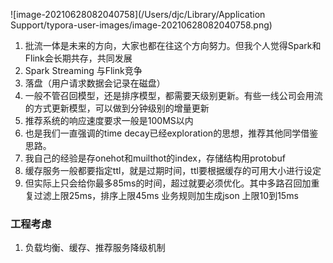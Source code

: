 ![image-20210628082040758](/Users/djc/Library/Application Support/typora-user-images/image-20210628082040758.png)

1. 批流一体是未来的方向，大家也都在往这个方向努力。但我个人觉得Spark和Flink会长期共存，共同发展
2. Spark Streaming 与Flink竞争
3. 落盘（用户请求数据会记录在磁盘）
4. 一般不管召回模型，还是排序模型，都需要天级别更新。有些一线公司会用流的方式更新模型，可以做到分钟级别的增量更新
5. 推荐系统的响应速度要求一般是100MS以内
6. 也是我们一直强调的time decay已经exploration的思想，推荐其他同学借鉴思路。
7. 我自己的经验是存onehot和muilthot的index，存储结构用protobuf
8. 缓存服务一般都要指定ttl，就是过期时间，ttl要根据缓存的可用大小进行设定
9. 但实际上只会给你最多85ms的时间，超过就要必须优化。其中多路召回加重复过滤上限25ms，排序上限45ms 业务规则加生成json 上限10到15ms

### 工程考虑

1. 负载均衡、缓存、推荐服务降级机制
